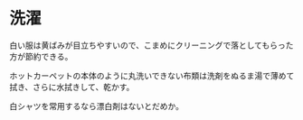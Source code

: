 # 洗濯

白い服は黄ばみが目立ちやすいので、こまめにクリーニングで落としてもらった方が節約できる。

ホットカーペットの本体のように丸洗いできない布類は洗剤をぬるま湯で薄めて拭き、さらに水拭きして、乾かす。

白シャツを常用するなら漂白剤はないとだめか。
